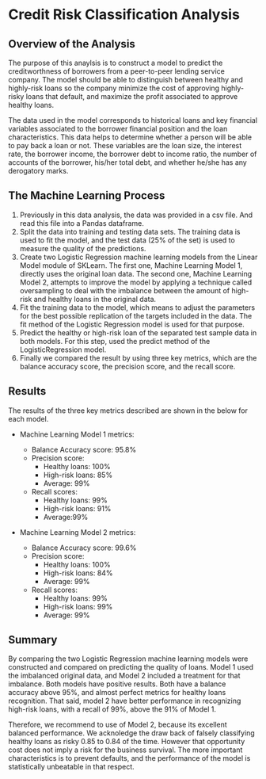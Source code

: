 # Credit Risk Classification Analysis

## Overview of the Analysis

The purpose of this anaylsis is to construct a model to predict the creditworthness of borrowers from a peer-to-peer lending service company. The model should be able to distinguish between healthy and highly-risk loans so the company minimize the cost of approving highly-risky loans that default, and maximize the profit associated to approve healthy loans.

The data used in the model corresponds to historical loans and key financial variables associated to the borrower financial position and the loan characteristics. This data helps to determine whether a person will be able to pay back a loan or not. These variables are the loan size, the interest rate, the borrower income, the borrower debt to income ratio, the number of accounts of the borrower, his/her total debt, and whether he/she has any derogatory marks.

## The Machine Learning Process

1. Previously in this data analysis, the data was provided in a csv file. And read this file into a Pandas dataframe.
2. Split the data into training and testing data sets. The training data is used to fit the model, and the test data (25% of the set) is used to measure the quality of the predictions.
3. Create two Logistic Regression machine learning models from the Linear Model module of SKLearn. The first one, Machine Learning Model 1, directly uses the original loan data. The second one, Machine Learning Model 2, attempts to improve the model by applying a technique called oversampling to deal with the imbalance between the amount of high-risk and healthy loans in the original data.
4. Fit the training data to the model, which means to adjust the parameters for the best possible replication of the targets included in the data. The fit method of the Logistic Regression model is used for that purpose.
5. Predict the healthy or high-risk loan of the separated test sample data in both models. For this step, used the predict method of the LogisticRegression model.
6. Finally we compared the result by using three key metrics, which are the balance accuracy score, the precision score, and the recall score.

## Results

The results of the three key metrics described are shown in the below for each model.

* Machine Learning Model 1 metrics:

  * Balance Accuracy score: 95.8%
  * Precision score:
    * Healthy loans: 100%
    * High-risk loans: 85%
    * Average: 99%
  * Recall scores:
    * Healthy loans: 99%
    * High-risk loans: 91%
    * Average:99%

* Machine Learning Model 2 metrics:

  * Balance Accuracy score: 99.6%
  * Precision score:
    * Healthy loans: 100%
    * High-risk loans: 84%
    * Average: 99%
  * Recall scores:
    * Healthy loans: 99%
    * High-risk loans: 99%
    * Average: 99%

## Summary

By comparing the two Logistic Regression machine learning models were constructed and compared on predicting the quality of loans. Model 1 used the imbalanced original data, and Model 2 included a treatment for that imbalance. Both models have positive results. Both have a balance accuracy above 95%, and almost perfect metrics for healthy loans recognition. That said, model 2 have better performance in recognizing high-risk loans, with a recall of 99%, above the 91% of Model 1.

Therefore, we recommend to use of Model 2, because its excellent balanced performance. We acknoledge the draw back of falsely classifying healthy loans as risky 0.85 to 0.84 of the time. However that opportunity cost does not imply a risk for the business survival. The more important characteristics is to prevent defaults, and the performance of the model is statistically unbeatable in that respect.

